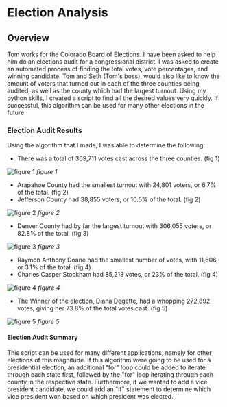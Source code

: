 # Election Analysis

## Overview

Tom works for the Colorado Board of Elections. I have been asked to help him do an elections audit for a congressional district. I was asked to create an automated process of finding the total votes, vote percentages, and winning candidate. Tom and Seth (Tom's boss), would also like to know the amount of voters that turned out in each of the three counties being audited, as well as the county which had the largest turnout. Using my python skills, I created a script to find all the desired values very quickly. If successful, this algorithm can be used for many other elections in the future.

### Election Audit Results

Using the algorithm that I made, I was able to determine the following:

- There was a total of 369,711 votes cast across the three counties. (fig 1)

![figure 1](https://user-images.githubusercontent.com/86024575/126096848-ff68ebf4-fb09-4dc6-8c58-6657a61cf416.png)
*figure 1*

- Arapahoe County had the smallest turnout with 24,801 voters, or 6.7% of the total. (fig 2)
- Jefferson County had 38,855 voters, or 10.5% of the total. (fig 2)

![figure 2](https://user-images.githubusercontent.com/86024575/126096911-fde3f82d-248f-4349-9b72-6b8ec7f36e19.png)
*figure 2*

-	Denver County had by far the largest turnout with 306,055 voters, or 82.8% of the total. (fig 3)

![figure 3](https://user-images.githubusercontent.com/86024575/126096953-3d0abbe6-059c-45c8-9714-a23b4ba2dfca.png)
*figure 3*

-	Raymon Anthony Doane had the smallest number of votes, with 11,606, or 3.1% of the total. (fig 4)
-	Charles Casper Stockham had 85,213 votes, or 23% of the total. (fig 4)

![figure 4](https://user-images.githubusercontent.com/86024575/126096971-1073dabc-b3f9-442c-8f6d-381114211444.png)
*figure 4*

-	The Winner of the election, Diana Degette, had a whopping 272,892 votes, giving her 73.8% of the total votes cast. (fig 5)

![figure 5](https://user-images.githubusercontent.com/86024575/126097004-467b6404-cf61-4370-9144-427203ac9187.png)
*figure 5*

#### Election Audit Summary

This script can be used for many different applications, namely for other elections of this magnitude. If this algorithm were going to be used for a presidential election, an additional "for" loop could be added to iterate through each state first, followed by the "for" loop iterating through each county in the respective state. Furthermore, if we wanted to add a vice president candidate, we could add an "if" statement to determine which vice president won based on which president was elected.

